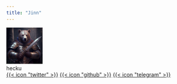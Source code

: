 ```yaml
---
title: "Jinn"
---
```


<div class="flex mt-4">
  <img class="!mt-0 !mb-0 h-24 w-24 rounded-full ltr:mr-4 rtl:ml-4" width="96" height="96"
    src="avatar.jpg" />
  <div class="place-self-center">
    <div class="text-sm text-neutral-700 dark:text-neutral-400">hecku</div>
    <div class="text-2xl sm:text-lg">
      <div class="flex flex-wrap text-neutral-400 dark:text-neutral-500">
        <a class="px-1 hover:text-primary-700 dark:hover:text-primary-400" href="https://twitter.com/th3_5had0w_w" target="_blank"
          aria-label="{{ $name | title }}" rel="me noopener noreferrer">{{< icon "twitter" >}}</a>
        <a class="px-1 hover:text-primary-700 dark:hover:text-primary-400" href="https://github.com/th3-5had0w" target="_blank"
          aria-label="{{ $name | title }}" rel="me noopener noreferrer">{{< icon "github" >}}</a>
        <a class="px-1 hover:text-primary-700 dark:hover:text-primary-400" href="https://t.me/th3_5had0w" target="_blank"
          aria-label="{{ $name | title }}" rel="me noopener noreferrer">{{< icon "telegram" >}}</a>                
      </div>
    </div>
  </div>
</div>
